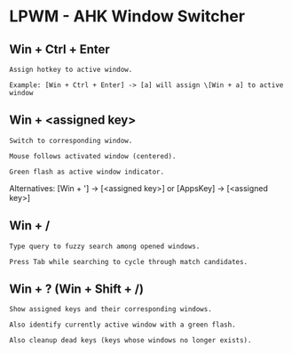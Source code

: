 # LPWM - AHK Window Switcher
## Win + Ctrl + Enter
	Assign hotkey to active window.
	
	Example: [Win + Ctrl + Enter] -> [a] will assign \[Win + a] to active window 

## Win + \<assigned key>
	Switch to corresponding window.
	
	Mouse follows activated window (centered).
	
	Green flash as active window indicator.

Alternatives: [Win + '] -> [\<assigned key>] or [AppsKey] -> [\<assigned key>]

## Win + /
	Type query to fuzzy search among opened windows.
	
	Press Tab while searching to cycle through match candidates.

## Win + ? (Win + Shift + /)
	Show assigned keys and their corresponding windows.
	
	Also identify currently active window with a green flash.
	
	Also cleanup dead keys (keys whose windows no longer exists).
